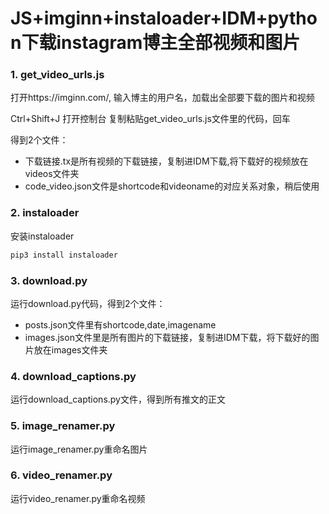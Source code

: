 # JS+imginn+instaloader+IDM+python下载instagram博主全部视频和图片

### 1. get_video_urls.js
打开https://imginn.com/,
输入博主的用户名，加载出全部要下载的图片和视频

Ctrl+Shift+J 打开控制台
复制粘贴get_video_urls.js文件里的代码，回车

得到2个文件：
- 下载链接.tx是所有视频的下载链接，复制进IDM下载,将下载好的视频放在videos文件夹
- code_video.json文件是shortcode和videoname的对应关系对象，稍后使用

### 2. instaloader
安装instaloader
```bash
pip3 install instaloader
```

### 3. download.py
运行download.py代码，得到2个文件：
- posts.json文件里有shortcode,date,imagename
- images.json文件里是所有图片的下载链接，复制进IDM下载，将下载好的图片放在images文件夹

### 4. download_captions.py
运行download_captions.py文件，得到所有推文的正文

### 5. image_renamer.py
运行image_renamer.py重命名图片

### 6. video_renamer.py
运行video_renamer.py重命名视频
